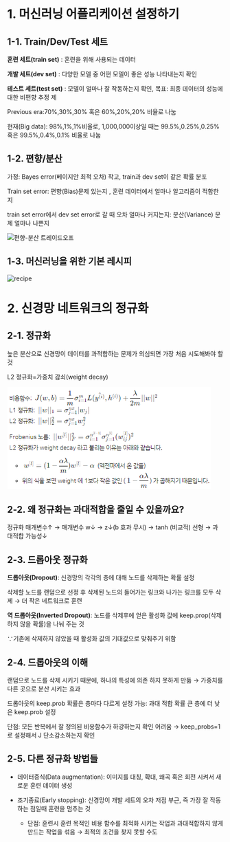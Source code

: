 # 1. 머신러닝 어플리케이션 설정하기
## 1-1. Train/Dev/Test 세트
__훈련 세트(train set)__ : 훈련을 위해 사용되는 데이터

__개발 세트(dev set)__ : 다양한 모델 중 어떤 모델이 좋은 성능 나타내는지 확인

__테스트 세트(test set)__ : 모델이 얼마나 잘 작동하는지 확인, 목표: 최종 데이터의 성능에 대한 비편향 추정 제

Previous era:70%,30%,30% 혹은 60%,20%,20% 비율로 나눔

현재(Big data): 98%,1%,1%비율로, 1,000,000이상일 때는 99.5%,0.25%,0.25% 혹은 99.5%,0.4%,0.1% 비율로 나눔

## 1-2. 편향/분산
가정: Bayes error(베이지안 최적 오차) 작고, train과 dev set이 같은 확률 분포

Train set error: 편향(Bias)문제 있는지 , 훈련 데이터에서 얼마나 알고리즘이 적합한지

train set error에서 dev set error로 갈 때 오차 얼마나 커지는지: 분산(Variance) 문제 얼마나 나쁜지

![편향-분산 트레이드오프](https://cphinf.pstatic.net/mooc/20180622_15/15296475860681FH70_PNG/1.PNG)

## 1-3. 머신러닝을 위한 기본 레시피

![recipe](https://cphinf.pstatic.net/mooc/20180622_162/1529647803321yYtQt_PNG/image.PNG)

# 2. 신경망 네트워크의 정규화

## 2-1. 정규화
높은 분산으로 신경망이 데이터를 과적합하는 문제가 의심되면 가장 처음 시도해봐야 할 것

L2 정규화=가중치 감쇠(weight decay)

![2-1](https://github.com/seoyeonkim3/Euron-Intermediate-study/blob/main/images/2-1.png?raw=true)

## 2-2. 왜 정규화는 과대적합을 줄일 수 있을까요?

정규화 매개변수↑ → 매개변수 w↓ → z↓(b 효과 무시) → tanh (비교적) 선형 → 과대적합 가능성↓

## 2-3. 드롭아웃 정규화
__드롭아웃(Dropout)__: 신경망의 각각의 층에 대해 노드를 삭제하는 확률 설정

삭제할 노드를 랜덤으로 선정 후 삭제된 노드의 들어가는 링크와 나가는 링크를 모두 삭제 → 더 작은 네트워크로 훈련

__역 드롭아웃(Inverted Dropout)__: 노드를 삭제후에 얻은 활성화 값에 keep.prop(삭제하지 않을 확률)을 나눠 주는 것

∵기존에 삭제하지 않았을 때 활성화 값의 기대값으로 맞춰주기 위함

## 2-4. 드롭아웃의 이해
랜덤으로 노드를 삭제 시키기 때문에, 하나의 특성에 의존 하지 못하게 만듦 → 가중치를 다른 곳으로 분산 시키는 효과

드롭아웃의 keep.prob 확률은 층마다 다르게 설정 가능: 과대 적합 확률 큰 층에 더 낮은 keep.prob 설정

단점: 모든 반복에서 잘 정의된 비용함수가 하강하는지 확인 어려움 → keep_probs=1로 설정해서 J 단소감소하는지 확인

## 2-5. 다른 정규화 방법들
- 데이터증식(Data augmentation): 이미지를 대칭, 확대, 왜곡 혹은 회전 시켜서 새로운 훈련 데이터 생성

- 조기종료(Early stopping): 신경망이 개발 세트의 오차 저점 부근, 즉 가장 잘 작동하는 점일때 훈련을 멈추는 것

    - 단점: 훈련시 훈련 목적인 비용 함수를 최적화 시키는 작업과 과대적합하지 않게 만드는 작업을 섞음 → 최적의 조건을 찾지 못할 수도 
